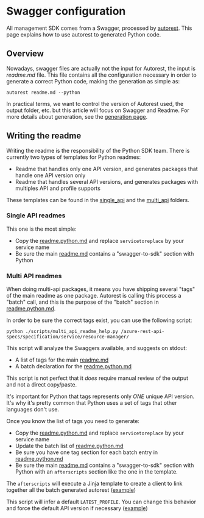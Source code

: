 # Swagger configuration

All management SDK comes from a Swagger, processed by [autorest](https://github.com/Azure/autorest.python). This page explains how to use autorest to generated Python code.

## Overview

Nowadays, swagger files are actually not the input for Autorest, the input is _readme.md_ file. This file contains all the configuration necessary in order to generate a correct Python code, making the generation as simple as:

```shell
autorest readme.md --python
```

In practical terms, we want to control the version of Autorest used, the output folder, etc. but this article will focus on Swagger and Readme. For more details about generation, see the [generation page](./generation.md).

## Writing the readme

Writing the readme is the responsibility of the Python SDK team. There is currently two types of templates for Python readmes:
- Readme that handles only one API version, and generates packages that handle one API version only
- Readme that handles several API versions, and generates packages with multiples API and profile supports

These templates can be found in the [single_api](https://github.com/Azure/azure-sdk-for-python/blob/master/doc/dev/mgmt/swagger/single_api) and the [multi_api](https://github.com/Azure/azure-sdk-for-python/blob/master/doc/dev/mgmt/swagger/multi_api) folders.


### Single API readmes

This one is the most simple:
- Copy the [readme.python.md](https://github.com/Azure/azure-sdk-for-python/blob/master/doc/dev/mgmt/swagger/single_api/readme.python.md) and replace `servicetoreplace` by your service name
- Be sure the main [readme.md](https://github.com/Azure/azure-sdk-for-python/blob/master/doc/dev/mgmt/swagger/single_api/readme.md) contains a "swagger-to-sdk" section with Python

### Multi API readmes

When doing multi-api packages, it means you have shipping several "tags" of the main readme as one package. Autorest is calling this process a "batch" call, and this is the purpose of the "batch" section in [readme.python.md](https://github.com/Azure/azure-sdk-for-python/blob/master/doc/dev/mgmt/swagger/multi_api/readme.python.md).

In order to be sure the correct tags exist, you can use the following script:
```shell
python ./scripts/multi_api_readme_help.py /azure-rest-api-specs/specification/service/resource-manager/
```

This script will analyze the Swaggers available, and suggests on stdout:
- A list of tags for the main [readme.md](https://github.com/Azure/azure-sdk-for-python/blob/master/doc/dev/mgmt/swagger/multi_api/readme.md)
- A batch declaration for the [readme.python.md](https://github.com/Azure/azure-sdk-for-python/blob/master/doc/dev/mgmt/swagger/multi_api/readme.python.md)

This script is not perfect that it *does* require manual review of the output and not a direct copy/paste.

It's important for Python that tags represents only *ONE* unique API version. It's why it's pretty common that Python uses a set of tags that other languages don't use.

Once you know the list of tags you need to generate:

- Copy the [readme.python.md](https://github.com/Azure/azure-sdk-for-python/blob/master/doc/dev/mgmt/swagger/multi_api/readme.python.md) and replace `servicetoreplace` by your service name
- Update the batch list of [readme.python.md](https://github.com/Azure/azure-sdk-for-python/blob/master/doc/dev/mgmt/swagger/multi_api/readme.python.md)
- Be sure you have one tag section for each batch entry in [readme.python.md](https://github.com/Azure/azure-sdk-for-python/blob/master/doc/dev/mgmt/swagger/multi_api/readme.python.md)
- Be sure the main [readme.md](https://github.com/Azure/azure-sdk-for-python/blob/master/doc/dev/mgmt/swagger/multi_api/readme.md) contains a "swagger-to-sdk" section with Python with an `afterscripts` section like the one in the template.

The `afterscripts` will execute a Jinja template to create a client to link together all the batch generated autorest ([example](https://github.com/Azure/azure-sdk-for-python/blob/4a7c67189591b052fe2b5769847ff68f7845386d/sdk/storage/azure-mgmt-storage/azure/mgmt/storage/_storage_management_client.py))

This script will infer a default `LATEST_PROFILE`. You can change this behavior and force the default API version if necessary ([example](https://github.com/Azure/azure-rest-api-specs/blob/49238f0b2917452311e71dd43c4164de70af3721/specification/authorization/resource-manager/readme.md#swagger-to-sdk))


